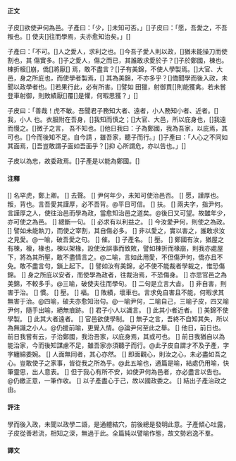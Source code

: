 #### 正文

子皮[]欲使尹何為邑。子產曰：「少，[]未知可否。」[]子皮曰：「愿，吾愛之，不吾叛也。[]
使夫[]往而學焉，夫亦愈知治矣。」[]

子產曰：「不可。[]人之愛人，求利之也。[]今吾子愛人則以政，[]猶未能操刀而使割也，其
傷實多。[]子之愛人，傷之而已，其誰敢求愛於子？[]子於鄭國，棟也。棟折榱[]崩，僑[]將厭[]
焉，敢不盡言？[]子有美錦，不使人學製焉。[]大官、大邑，身之所庇也，而使學者製焉，[]
其為美錦，不亦多乎？[]僑聞學而後入政，未聞以政學者也。[]若果行此，必有所害。[]譬如
田獵，射御貫[]則能獲禽。若未嘗登車射御，則敗績厭[]覆[]是懼，何暇思獲？」[]

子皮曰：「善哉！虎不敏。吾聞君子務知大者、遠者，小人務知小者、近者。[]我，小人
也。衣服附在吾身，[]我知而慎之；[]大官、大邑，所以庇身也，[]我遠而慢之。[]微子之言，
吾不知也。[]他日我曰：子為鄭國，我為吾家，以庇焉，其可也。[]今而後知不足。自今請
，雖吾家，聽子而行。」[]子產曰：「人心之不同如其面焉，[]吾豈敢謂子面如吾面乎？[]抑
心所謂危，亦以告也。」[]

子皮以為忠，故委政焉。[]子產是以能為鄭國。[]


#### 注釋

[] 名罕虎，鄭上卿。
[] 去聲。
[] 尹何年少，未知可使治邑否。
[] 愿，謹厚也。叛，背也。言吾愛其謹厚，必不吾背。@平日可信。
[] 扶。
[] 兩夫字，指尹何。言謹厚之人，使往治邑而學為政，當愈知治邑之道矣。@後日又可望。故雖年少，亦可使之為邑。
[] 總斷一句。
[] 必求有以利益之。
[] 今汝愛尹何，則使之為政。
[] 譬如未能執刀，而使之宰割，其自傷必多。
[] 非以愛之，實以害之，誰敢求汝之見愛。@一喻，破吾愛之句。
[] 催。
[] 子產名。
[] 壓。
[] 鄭國有汝，猶屋之有棟，榱，椽也，棟以架椽，設使汝誤事而致敗，譬如棟折而椽崩，則我亦處屋下，將為其所壓，敢不盡情言之。@二喻，言如此用愛，不但傷尹何，僑亦且不免。敢不盡言句，鎖上起下。
[] 譬如汝有美錦，必不使不能裁者學裁之，惟恐傷錦。
[] 身之所庇以安者，而使學為政者，往裁治焉，不恐傷身。
[] 亦思官邑之為美錦，不較多乎。@三喻，破使夫往而學句。
[] 二句是立言大㫖。
[] 非自害，則害于治。
[] 慣。
[] 壓。
[] 福。
[] 敗績，壞車也。言求免自害且不能，何暇求其無害于治。@四喻，破夫亦愈知治句。@一喻尹何，二喻自己，三喻子皮，四又喻尹何，隨手出喻，絕無痕跡。
[] 君子小人以識言。
[] 此其小者近者。
[] 美錦不使學製。
[] 此其大者遠者。
[] 官邑欲使學制。
[] 無子之言，吾終不自知其失，所以為無識之小人。@仍援前喻，更覺入情。@論尹何至此之舉。
[] 他日，前日也。前日我嘗有云，子治鄭國，我治吾家，以庇身焉，其或可也。
[] 前日我猶自以為能治家，今而後知謀慮不足，雖吾家亦須聽子而行。@此子皮自謂才不及子產，字字纏綿委婉。
[] 人面無同者，其心亦然。
[] 即面觀心，則汝之心，未必盡如吾之心。豈敢使子之家事，皆從我之所為乎。@此五喻也，通篇是喻，結處仍用喻，快筆靈思，出人意表。
[] 但于我心有所不安，如使尹何為邑者，亦必盡言以告也。@仍繳正意，一筆作收。
[] 以子產盡心于己，故以國政委之。
[] 結出子產治政之由。

#### 評注

學而後入政，未聞以政學二語，是通體結穴，前後總是發明此意。子產傾心吐露，子皮從善若流，相知之深，無過于此。全篇純以譬喻作態，故文勢宕逸不羣。


#### 譯文

